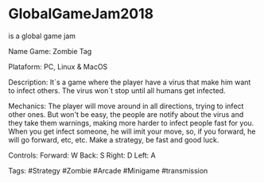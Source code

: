 # GlobalGameJam2018
is a global game jam

Name Game: Zombie Tag

Plataform: PC, Linux & MacOS

Description:
It´s a game where the player have a virus that make him want to infect others. The virus won´t stop until all humans get infected.

Mechanics:
The player will move around in all directions, trying to infect other ones. But won't be easy, the people are notify about the virus and they take them warnings, making more harder to infect people fast for you. When you get infect someone, he will imit your move, so, if you forward, he will go forward, etc, etc. Make a strategy, be fast and good luck.

Controls:
Forward: W
Back: S
Right: D
Left: A

Tags:
#Strategy #Zombie #Arcade #Minigame #transmission
